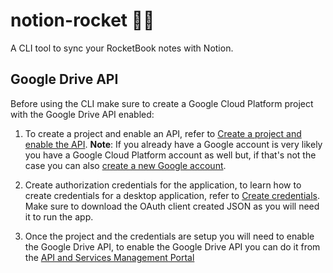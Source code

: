 # notion-rocket 🚀🚀
A CLI tool to sync your RocketBook notes with Notion.

## Google Drive API
Before using the CLI make sure to create a Google Cloud Platform project with the Google Drive API enabled:

1. To create a project and enable an API, refer to [Create a project and enable the API](https://developers.google.com/workspace/guides/create-project). 
**Note**: If you already have a Google account is very likely you have a Google Cloud Platform account as well but, if that's not the case you can also [create a new Google account](https://support.google.com/accounts/answer/27441?hl=en).

2. Create authorization credentials for the application, to learn how to create credentials for a desktop application, refer to [Create credentials](https://developers.google.com/workspace/guides/create-credentials). Make sure to download the OAuth client created JSON as you will need it to run the app.

3. Once the project and the credentials are setup you will need to enable the Google Drive API, to enable the Google Drive API you can do it from the [API and Services Management Portal](https://console.cloud.google.com/apis/api/drive.googleapis.com/overview)
